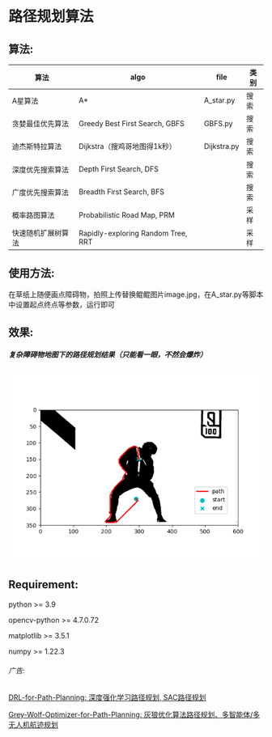 # 路径规划算法

## 算法:

| 算法               | algo                               | file        | 类别 |
| ------------------ | ---------------------------------- | ----------- | ---- |
| A星算法            | A*                                 | A_star.py   | 搜索 |
| 贪婪最佳优先算法   | Greedy Best First Search, GBFS     | GBFS.py     | 搜索 |
| 迪杰斯特拉算法     | Dijkstra（搜鸡哥地图得1k秒）       | Dijkstra.py | 搜索 |
| 深度优先搜索算法   | Depth First Search, DFS            |             | 搜索 |
| 广度优先搜索算法   | Breadth First Search, BFS          |             | 搜索 |
| 概率路图算法       | Probabilistic Road Map, PRM        |             | 采样 |
| 快速随机扩展树算法 | Rapidly-exploring Random Tree, RRT |             | 采样 |

## 使用方法:

在草纸上随便画点障碍物，拍照上传替换鲲鲲图片image.jpg，在A_star.py等脚本中设置起点终点等参数，运行即可

## 效果:

##### 复杂障碍物地图下的路径规划结果（只能看一眼，不然会爆炸）

![](Result.png)

## Requirement:

python  >= 3.9

opencv-python >= 4.7.0.72

matplotlib >= 3.5.1

numpy >= 1.22.3

###### 广告:

[DRL-for-Path-Planning: 深度强化学习路径规划, SAC路径规划](https://github.com/zhaohaojie1998/DRL-for-Path-Planning)

[Grey-Wolf-Optimizer-for-Path-Planning: 灰狼优化算法路径规划、多智能体/多无人机航迹规划](https://github.com/zhaohaojie1998/Grey-Wolf-Optimizer-for-Path-Planning)
